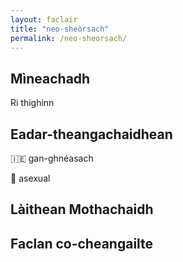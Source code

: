 ```yaml
---
layout: faclair
title: "neo-sheòrsach"
permalink: /neo-sheorsach/
---
```


## Mìneachadh

Ri thighinn

## Eadar-theangachaidhean

&#x1f1ee;&#x1f1ea; gan-ghnéasach

&#x1f3f4;&#xe0067;&#xe0062;&#xe0065;&#xe006e;&#xe0067;&#xe007f; asexual

## Làithean Mothachaidh

## Faclan co-cheangailte